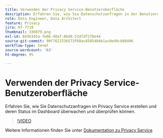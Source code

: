 ```yaml
---
title: Verwenden der Privacy Service-Benutzeroberfläche
description: Erfahren Sie, wie Sie Datenschutzanfragen in der Benutzeroberfläche erstellen und ihren Status im Dashboard überwachen/überprüfen.
role: Data Engineer, Data Architect
feature: Privacy
jira: KT-7719
thumbnail: 336079.png
exl-id: 8436345a-7e0b-40af-8bd8-534fdf1f8e44
source-git-commit: 90f7621536573f60ac6585404b1ac0e49cb08496
workflow-type: tm+mt
source-wordcount: '63'
ht-degree: 9%

---
```



# Verwenden der Privacy Service-Benutzeroberfläche

Erfahren Sie, wie Sie Datenschutzanfragen im Privacy Service erstellen und deren Status im Dashboard überwachen und überprüfen können.

>[!VIDEO](https://video.tv.adobe.com/v/336079?quality=12&learn=on)

Weitere Informationen finden Sie unter [Dokumentation zu Privacy Service](https://experienceleague.adobe.com/docs/experience-platform/privacy/home.html?lang=de)
